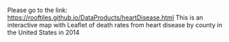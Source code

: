 Please go to the link: https://rooftiles.github.io/DataProducts/heartDisease.html
This is an interactive map with Leaflet of death rates from heart disease by county in the United States in 2014


